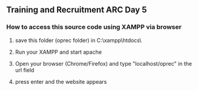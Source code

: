 ## Training and Recruitment ARC Day 5

### How to access this source code using XAMPP via browser

1. save this folder (oprec folder) in C:\xampp\htdocs\

2. Run your XAMPP and start apache

3. Open your browser (Chrome/Firefox) and type "localhost/oprec" in the url field

4. press enter and the website appears